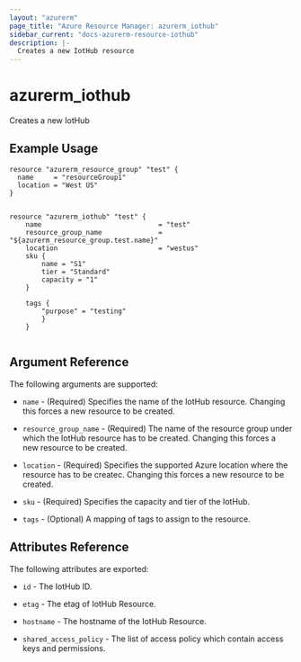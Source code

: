 ```yaml
---
layout: "azurerm"
page_title: "Azure Resource Manager: azurerm_iothub"
sidebar_current: "docs-azurerm-resource-iothub"
description: |-
  Creates a new IotHub resource 
---
```


# azurerm\_iothub

Creates a new IotHub

## Example Usage

```hcl
resource "azurerm_resource_group" "test" {
  name     = "resourceGroup1"
  location = "West US"
}


resource "azurerm_iothub" "test" {
	name                             = "test"
	resource_group_name              = "${azurerm_resource_group.test.name}"
	location                         = "westus"
	sku {
		name = "S1"
		tier = "Standard"
		capacity = "1"    
	}

	tags {
		"purpose" = "testing"
	    }
	}


```

## Argument Reference

The following arguments are supported:

* `name` - (Required) Specifies the name of the IotHub resource. Changing this forces a new resource to be created.

* `resource_group_name` - (Required) The name of the resource group under which the IotHub resource has to be created. Changing this forces a new resource to be created.

* `location` - (Required) Specifies the supported Azure location where the resource has to be createc. Changing this forces a new resource to be created.

* `sku` - (Required) Specifies the capacity and tier of the IotHub. 

* `tags` - (Optional) A mapping of tags to assign to the resource.

## Attributes Reference

The following attributes are exported:

* `id` - The IotHub ID.

* `etag` - The etag of IotHub Resource.

* `hostname` - The hostname of the IotHub Resource.

* `shared_access_policy` - The list of access policy which contain access keys and permissions.


